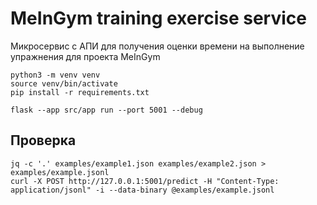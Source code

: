 # MeInGym training exercise service

Микросервис с АПИ для получения оценки времени на выполнение упражнения для проекта MeInGym

```shell
python3 -m venv venv
source venv/bin/activate
pip install -r requirements.txt
```

```shell
flask --app src/app run --port 5001 --debug
```

## Проверка
```shell
jq -c '.' examples/example1.json examples/example2.json > examples/example.jsonl
curl -X POST http://127.0.0.1:5001/predict -H "Content-Type: application/jsonl" -i --data-binary @examples/example.jsonl
```